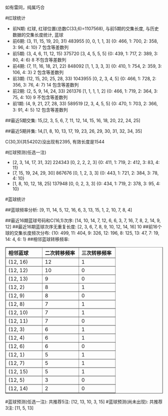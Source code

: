 <!-- 
.. title: 双色球2014044期(2014-04-22)数据分析报告
.. slug: slott-2014044-2014-04-22-report
.. date: 2014-04-23 08:00:00 UTC+08:00
.. tags: Lottery
.. link: 
.. description: 
.. type: text
-->

如有雷同，纯属巧合

<!-- TEASER_END-->

#红球统计

- 前N期: 红球, 红球位置(总数C(33,6)=1107568), 与前5期的交集长度, 与历史数据的交集长度统计, 蓝球
- 前6期: (3, 11, 15, 19, 20, 31) 483955 [0, 0, 1, 1, 3] {0: 466, 1: 700, 2: 358, 3: 96, 4: 10} 7 包含等差数列
- 前5期: (3, 4, 6, 11, 12, 15) 375720 [3, 4, 5, 5, 5] {0: 439, 1: 717, 2: 389, 3: 80, 4: 6} 8 不包含等差数列
- 前4期: (7, 11, 16, 18, 21, 22) 848092 [1, 1, 3, 3, 3] {0: 410, 1: 754, 2: 359, 3: 106, 4: 3} 2 包含等差数列
- 前3期: (12, 15, 20, 25, 28, 33) 1043955 [0, 2, 3, 4, 5] {0: 466, 1: 728, 2: 356, 3: 76, 4: 7} 14 包含等差数列
- 前2期: (2, 5, 9, 14, 24, 33) 261376 [1, 1, 1, 1, 2] {0: 466, 1: 719, 2: 364, 3: 75, 4: 10} 9 不包含等差数列
- 前1期: (4, 9, 21, 27, 28, 33) 589519 [2, 3, 4, 5, 5] {0: 470, 1: 703, 2: 366, 3: 91, 4: 5} 12 包含等差数列

##最近5期交集:
15,[2, 3, 5, 6, 7, 11, 12, 14, 15, 16, 18, 20, 22, 24, 25]

##最近5期并集:
14,[1, 8, 10, 13, 17, 19, 23, 26, 29, 30, 31, 32, 34, 35]

C(30,3)(共54202)没出现有2395, 
有效长度是1544

#红球预测(任选一注)

- [2, 3, 14, 17, 31, 32] 224343 [0, 2, 2, 2, 3] {0: 411, 1: 719, 2: 412, 3: 83, 4: 11}
- [7, 15, 19, 24, 29, 30] 867676 [0, 1, 2, 3, 3] {0: 443, 1: 721, 2: 384, 3: 78, 4: 10}
- [1, 8, 10, 12, 18, 25] 137948 [0, 0, 2, 3, 3] {0: 434, 1: 719, 2: 378, 3: 95, 4: 10}

#蓝球统计

##蓝球频率分析:
[9, 11, 14, 5, 12, 16, 6, 3, 13, 15, 1, 2, 10, 7, 8, 4]

##最近16期蓝球号码和C(16,1)次序:
[14, 10, 14, 7, 12, 6, 6, 3, 7, 16, 7, 8, 2, 14, 9, 12]
##最近16期蓝球次序无重复长度:
[2, 3, 6, 7, 8, 9, 10, 12, 14, 16] 10
##前16个球的交集长度频次分布:
{10: 499, 11: 404, 9: 326, 12: 196, 8: 125, 13: 47, 7: 19, 14: 4, 6: 1}
##相邻蓝球转移频率:
<table border="1" class="table table-striped dataframe">
  <thead>
    <tr style="text-align: left;">
      <th style="min-width: 100px;">相邻蓝球</th>
      <th style="min-width: 100px;">二次转移频率</th>
      <th style="min-width: 100px;">三次转移频率</th>
    </tr>
  </thead>
  <tbody>
    <tr>
      <td> (12, 16)</td>
      <td> 12</td>
      <td> 1</td>
    </tr>
    <tr>
      <td> (12, 12)</td>
      <td> 10</td>
      <td> 0</td>
    </tr>
    <tr>
      <td> (12, 13)</td>
      <td>  9</td>
      <td> 0</td>
    </tr>
    <tr>
      <td>  (12, 2)</td>
      <td>  8</td>
      <td> 1</td>
    </tr>
    <tr>
      <td>  (12, 9)</td>
      <td>  8</td>
      <td> 0</td>
    </tr>
    <tr>
      <td>  (12, 8)</td>
      <td>  7</td>
      <td> 1</td>
    </tr>
    <tr>
      <td> (12, 10)</td>
      <td>  7</td>
      <td> 1</td>
    </tr>
    <tr>
      <td> (12, 11)</td>
      <td>  7</td>
      <td> 0</td>
    </tr>
    <tr>
      <td>  (12, 3)</td>
      <td>  6</td>
      <td> 1</td>
    </tr>
    <tr>
      <td>  (12, 4)</td>
      <td>  6</td>
      <td> 1</td>
    </tr>
    <tr>
      <td>  (12, 6)</td>
      <td>  6</td>
      <td> 0</td>
    </tr>
    <tr>
      <td>  (12, 1)</td>
      <td>  5</td>
      <td> 1</td>
    </tr>
    <tr>
      <td>  (12, 7)</td>
      <td>  5</td>
      <td> 1</td>
    </tr>
    <tr>
      <td> (12, 15)</td>
      <td>  5</td>
      <td> 1</td>
    </tr>
    <tr>
      <td>  (12, 5)</td>
      <td>  3</td>
      <td> 0</td>
    </tr>
    <tr>
      <td> (12, 14)</td>
      <td>  2</td>
      <td> 0</td>
    </tr>
  </tbody>
</table>
#蓝球预测(任选一注):
共推荐5注: [12, 13, 10, 3, 15]
#蓝球预测(尚未出现):
共推荐3注: [11, 5, 13]

